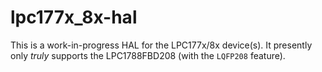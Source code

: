 # lpc177x_8x-hal


This is a work-in-progress HAL for the LPC177x/8x device(s). It presently only _truly_ supports the LPC1788FBD208 (with the `LQFP208` feature).
